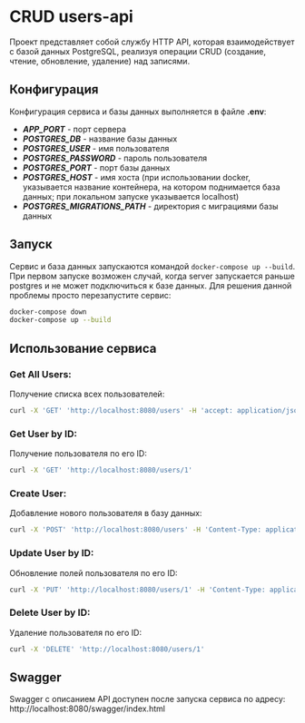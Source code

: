 # CRUD users-api

Проект представляет собой службу HTTP API, которая взаимодействует с базой данных PostgreSQL, реализуя операции CRUD (создание, чтение, обновление, удаление) над записями.

## Конфигурация

Конфигурация сервиса и базы данных выполняется в файле **.env**:

- ***APP_PORT*** - порт сервера
- ***POSTGRES_DB*** - название базы данных
- ***POSTGRES_USER*** - имя пользователя
- ***POSTGRES_PASSWORD*** - пароль пользователя
- ***POSTGRES_PORT*** - порт базы данных
- ***POSTGRES_HOST*** - имя хоста (при использовании docker, указывается название контейнера, на котором поднимается база данных; при локальном запуске указывается localhost)
- ***POSTGRES_MIGRATIONS_PATH*** - директория с миграциями базы данных

## Запуск

Сервис и база данных запускаются командой `docker-compose up --build`.
При первом запуске возможен случай, когда server запускается раньше postgres и не может подключиться к базе данных. Для решения данной проблемы просто перезапустите сервис:
```bash
docker-compose down
docker-compose up --build
```

## Использование сервиса

### Get All Users:

Получение списка всех пользователей:
```bash
curl -X 'GET' 'http://localhost:8080/users' -H 'accept: application/json'
```

### Get User by ID:

Получение пользователя по его ID:
```bash
curl -X 'GET' 'http://localhost:8080/users/1'
```

### Create User:

Добавление нового пользователя в базу данных:
```bash
curl -X 'POST' 'http://localhost:8080/users' -H 'Content-Type: application/json' -d '{"age": 25, "name": "John", "occupation": "Development in golang", "salary": 100000}'
```

### Update User by ID:

Обновление полей пользователя по его ID:
```bash
curl -X 'PUT' 'http://localhost:8080/users/1' -H 'Content-Type: application/json' -d '{"age": 20, "name": "Jake", "occupation": "Development in Java", "salary": 99999}'
```

### Delete User by ID:

Удаление пользователя по его ID:
```bash
curl -X 'DELETE' 'http://localhost:8080/users/1'
```

## Swagger

Swagger с описанием API доступен после запуска сервиса по адресу:
http://localhost:8080/swagger/index.html

